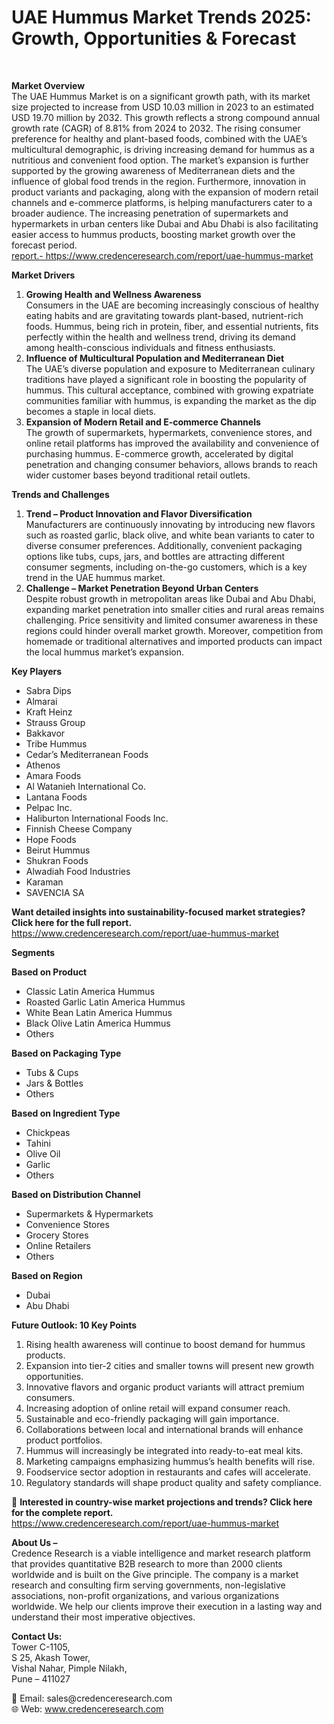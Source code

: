 # UAE Hummus Market Trends 2025: Growth, Opportunities & Forecast


<p>&nbsp;</p>
<p><strong>Market Overview</strong><br /> The UAE Hummus Market is on a significant growth path, with its market size projected to increase from USD 10.03 million in 2023 to an estimated USD 19.70 million by 2032. This growth reflects a strong compound annual growth rate (CAGR) of 8.81% from 2024 to 2032. The rising consumer preference for healthy and plant-based foods, combined with the UAE&rsquo;s multicultural demographic, is driving increasing demand for hummus as a nutritious and convenient food option. The market&rsquo;s expansion is further supported by the growing awareness of Mediterranean diets and the influence of global food trends in the region. Furthermore, innovation in product variants and packaging, along with the expansion of modern retail channels and e-commerce platforms, is helping manufacturers cater to a broader audience. The increasing penetration of supermarkets and hypermarkets in urban centers like Dubai and Abu Dhabi is also facilitating easier access to hummus products, boosting market growth over the forecast period.<br /> <a href="https://www.credenceresearch.com/report/uae-hummus-market">report.- https://www.credenceresearch.com/report/uae-hummus-market</a></p>
<p><strong>Market Drivers</strong></p>
<ol>
<li><strong> Growing Health and Wellness Awareness</strong><br /> Consumers in the UAE are becoming increasingly conscious of healthy eating habits and are gravitating towards plant-based, nutrient-rich foods. Hummus, being rich in protein, fiber, and essential nutrients, fits perfectly within the health and wellness trend, driving its demand among health-conscious individuals and fitness enthusiasts.</li>
<li><strong> Influence of Multicultural Population and Mediterranean Diet</strong><br /> The UAE&rsquo;s diverse population and exposure to Mediterranean culinary traditions have played a significant role in boosting the popularity of hummus. This cultural acceptance, combined with growing expatriate communities familiar with hummus, is expanding the market as the dip becomes a staple in local diets.</li>
<li><strong> Expansion of Modern Retail and E-commerce Channels</strong><br /> The growth of supermarkets, hypermarkets, convenience stores, and online retail platforms has improved the availability and convenience of purchasing hummus. E-commerce growth, accelerated by digital penetration and changing consumer behaviors, allows brands to reach wider customer bases beyond traditional retail outlets.</li>
</ol>
<p><strong>Trends and Challenges</strong></p>
<ol>
<li><strong> Trend &ndash; Product Innovation and Flavor Diversification</strong><br /> Manufacturers are continuously innovating by introducing new flavors such as roasted garlic, black olive, and white bean variants to cater to diverse consumer preferences. Additionally, convenient packaging options like tubs, cups, jars, and bottles are attracting different consumer segments, including on-the-go customers, which is a key trend in the UAE hummus market.</li>
<li><strong> Challenge &ndash; Market Penetration Beyond Urban Centers</strong><br /> Despite robust growth in metropolitan areas like Dubai and Abu Dhabi, expanding market penetration into smaller cities and rural areas remains challenging. Price sensitivity and limited consumer awareness in these regions could hinder overall market growth. Moreover, competition from homemade or traditional alternatives and imported products can impact the local hummus market&rsquo;s expansion.</li>
</ol>
<p><strong>Key Players</strong></p>
<ul>
<li>Sabra Dips</li>
<li>Almarai</li>
<li>Kraft Heinz</li>
<li>Strauss Group</li>
<li>Bakkavor</li>
<li>Tribe Hummus</li>
<li>Cedar&rsquo;s Mediterranean Foods</li>
<li>Athenos</li>
<li>Amara Foods</li>
<li>Al Watanieh International Co.</li>
<li>Lantana Foods</li>
<li>Pelpac Inc.</li>
<li>Haliburton International Foods Inc.</li>
<li>Finnish Cheese Company</li>
<li>Hope Foods</li>
<li>Beirut Hummus</li>
<li>Shukran Foods</li>
<li>Alwadiah Food Industries</li>
<li>Karaman</li>
<li>SAVENCIA SA</li>
</ul>
<p><strong>Want detailed insights into sustainability-focused market strategies? Click here for the full report.</strong><br /> <a href="https://www.credenceresearch.com/report/uae-hummus-market">https://www.credenceresearch.com/report/uae-hummus-market</a></p>
<p><strong>Segments</strong></p>
<p><strong>Based on Product</strong></p>
<ul>
<li>Classic Latin America Hummus</li>
<li>Roasted Garlic Latin America Hummus</li>
<li>White Bean Latin America Hummus</li>
<li>Black Olive Latin America Hummus</li>
<li>Others</li>
</ul>
<p><strong>Based on Packaging Type</strong></p>
<ul>
<li>Tubs &amp; Cups</li>
<li>Jars &amp; Bottles</li>
<li>Others</li>
</ul>
<p><strong>Based on Ingredient Type</strong></p>
<ul>
<li>Chickpeas</li>
<li>Tahini</li>
<li>Olive Oil</li>
<li>Garlic</li>
<li>Others</li>
</ul>
<p><strong>Based on Distribution Channel</strong></p>
<ul>
<li>Supermarkets &amp; Hypermarkets</li>
<li>Convenience Stores</li>
<li>Grocery Stores</li>
<li>Online Retailers</li>
<li>Others</li>
</ul>
<p><strong>Based on Region</strong></p>
<ul>
<li>Dubai</li>
<li>Abu Dhabi</li>
</ul>
<p><strong>Future Outlook: 10 Key Points</strong></p>
<ol>
<li>Rising health awareness will continue to boost demand for hummus products.</li>
<li>Expansion into tier-2 cities and smaller towns will present new growth opportunities.</li>
<li>Innovative flavors and organic product variants will attract premium consumers.</li>
<li>Increasing adoption of online retail will expand consumer reach.</li>
<li>Sustainable and eco-friendly packaging will gain importance.</li>
<li>Collaborations between local and international brands will enhance product portfolios.</li>
<li>Hummus will increasingly be integrated into ready-to-eat meal kits.</li>
<li>Marketing campaigns emphasizing hummus&rsquo;s health benefits will rise.</li>
<li>Foodservice sector adoption in restaurants and cafes will accelerate.</li>
<li>Regulatory standards will shape product quality and safety compliance.</li>
</ol>
<p>📌 <strong>Interested in country-wise market projections and trends? Click here for the complete report.</strong><br /> <a href="https://www.credenceresearch.com/report/uae-hummus-market">https://www.credenceresearch.com/report/uae-hummus-market</a></p>
<p><strong>About Us &ndash;</strong><br /> Credence Research is a viable intelligence and market research platform that provides quantitative B2B research to more than 2000 clients worldwide and is built on the Give principle. The company is a market research and consulting firm serving governments, non-legislative associations, non-profit organizations, and various organizations worldwide. We help our clients improve their execution in a lasting way and understand their most imperative objectives.</p>
<p><strong>Contact Us:</strong><br /> Tower C-1105,<br /> S 25, Akash Tower,<br /> Vishal Nahar, Pimple Nilakh,<br /> Pune &ndash; 411027</p>
<p>📧 Email: sales@credenceresearch.com<br /> 🌐 Web: <a href="http://www.credenceresearch.com/">www.credenceresearch.com</a></p>
